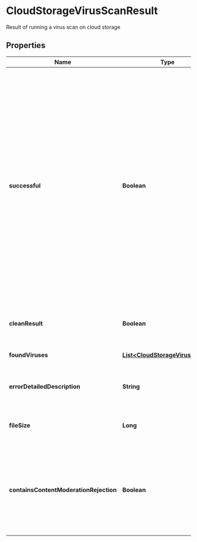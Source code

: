 

# CloudStorageVirusScanResult

Result of running a virus scan on cloud storage

## Properties

| Name | Type | Description | Notes |
|------------ | ------------- | ------------- | -------------|
|**successful** | **Boolean** | True if the operation of retrieving the file, and scanning it were successfully completed, false if the file could not be downloaded from cloud storage, or if the file could not be scanned.  Note that successful completion does not mean the file is clean; for the output of the virus scanning operation itself, use the CleanResult and FoundViruses parameters. |  [optional] |
|**cleanResult** | **Boolean** | True if the scan contained no viruses, false otherwise |  [optional] |
|**foundViruses** | [**List&lt;CloudStorageVirusFound&gt;**](CloudStorageVirusFound.md) | Array of viruses found, if any |  [optional] |
|**errorDetailedDescription** | **String** | Detailed error message if the operation was not successful |  [optional] |
|**fileSize** | **Long** | Size in bytes of the file that was retrieved and scanned |  [optional] |
|**containsContentModerationRejection** | **Boolean** | Set to true when using NSFW Content Moderation in the Cloudmersive Storage Protect product (disabled by default) |  [optional] |



